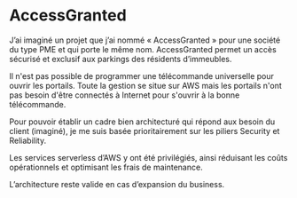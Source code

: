 # AccessGranted

J’ai imaginé un projet que j’ai nommé « AccessGranted » pour une société du type PME et qui porte le même nom.
AccessGranted permet un accès sécurisé et exclusif aux parkings des résidents d’immeubles.

Il n'est pas possible de programmer une télécommande universelle pour ouvrir les portails.
Toute la gestion se situe sur AWS mais les portails n'ont pas besoin d'être connectés à Internet pour s'ouvrir à la bonne télécommande.

Pour pouvoir établir un cadre bien architecturé qui répond aux besoin du client (imaginé), je me suis basée prioritairement sur les piliers Security et Reliability.

Les services serverless d’AWS y ont été privilégiés, ainsi réduisant les coûts opérationnels et optimisant les frais de maintenance.

L’architecture reste valide en cas d’expansion du business.
